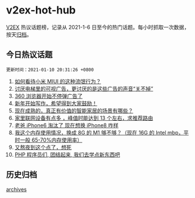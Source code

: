 # v2ex-hot-hub

[V2EX](https://www.v2ex.com/) 热议话题榜，记录从 2021-1-6 日至今的热门话题。每小时抓取一次数据，按天[归档](./archives)。

## 今日热议话题

`更新时间：2021-01-10 20:31:26 +0800`

1. [如何看待小米 MIUI 的这种流氓行为？](https://www.v2ex.com/t/743466)
1. [讨厌电梯里的可视广告，更讨厌的是这些广告的声音“关不掉”](https://www.v2ex.com/t/743413)
1. [360 浏览器开始不停弹广告了](https://www.v2ex.com/t/743487)
1. [新年开始写作，希望得到大家鼓励！](https://www.v2ex.com/t/743484)
1. [现在成熟的，真正有价值的智能家居的场景有哪些？](https://www.v2ex.com/t/743447)
1. [家里联网设备有点多 ，峰值时能达到 13 个左右，求推荐路由](https://www.v2ex.com/t/743514)
1. [老爸 iPhone6 淘汰了 现在想换 iPhone8 咋样](https://www.v2ex.com/t/743490)
1. [我这个内存使用情况，换成 8G 的 M1 够不够？（现在 16G 的 Intel mbp，平时一般 65-70%内存使用率）](https://www.v2ex.com/t/743470)
1. [又熬夜到这个点了，想死](https://www.v2ex.com/t/743458)
1. [PHP 程序员们, 团结起来, 我们去学点新东西吧](https://www.v2ex.com/t/743513)

## 历史归档

[archives](./archives)
